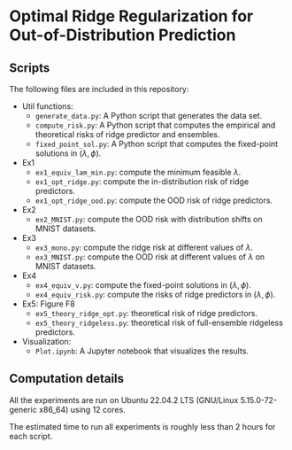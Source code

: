 # Optimal Ridge Regularization for Out-of-Distribution Prediction

## Scripts

The following files are included in this repository:
- Util functions:
    - `generate_data.py`: A Python script that generates the data set.
    - `compute_risk.py`: A Python script that computes the empirical and theoretical risks of ridge predictor and ensembles.
    - `fixed_point_sol.py`: A Python script that computes the fixed-point solutions in $(\lambda,\phi)$.
- Ex1
    - `ex1_equiv_lam_min.py`: compute the minimum feasible $\lambda$.
    - `ex1_opt_ridge.py`: compute the in-distribution risk of ridge predictors.
    - `ex1_opt_ridge_ood.py`: compute the OOD risk of ridge predictors.
- Ex2
    - `ex2_MNIST.py`: compute the OOD risk with distribution shifts on MNIST datasets.
- Ex3
    - `ex3_mono.py`: compute the ridge risk at different values of $\lambda$.
    - `ex3_MNIST.py`: compute the OOD risk at different values of $\lambda$ on MNIST datasets.
- Ex4
    - `ex4_equiv_v.py`: compute the fixed-point solutions in $(\lambda,\phi)$.
    - `ex4_equiv_risk.py`: compute the risks of ridge predictors in $(\lambda,\phi)$.
- Ex5: Figure F8
    - `ex5_theory_ridge_opt.py`: theoretical risk of ridge predictors.
    - `ex5_theory_ridgeless.py`: theoretical risk of full-ensemble ridgeless predictors.
- Visualization:
    - `Plot.ipynb`: A Jupyter notebook that visualizes the results.


## Computation details

All the experiments are run on Ubuntu 22.04.2 LTS (GNU/Linux 5.15.0-72-generic x86_64) using 12 cores.

The estimated time to run all experiments is roughly less than 2 hours for each script.    